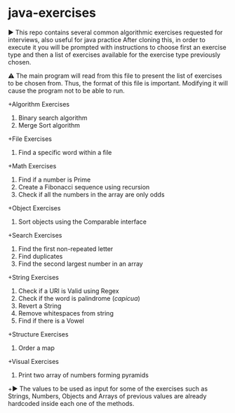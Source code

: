 # java-exercises
▶️ This repo contains several common algorithmic exercises requested for interviews, also useful for java practice
After cloning this, in order to execute it you will be prompted with instructions to choose first an exercise type and then a list of exercises available for the exercise type previously chosen.

⚠️ The main program will read from this file to present the list of exercises to be chosen from. Thus, the format of this file is important. Modifying it will cause the program not to be able to run.

+Algorithm Exercises
1. Binary search algorithm
2. Merge Sort algorithm

+File Exercises
1. Find a specific word within a file

+Math Exercises
1. Find if a number is Prime
2. Create a Fibonacci sequence using recursion
3. Check if all the numbers in the array are only odds

+Object Exercises
1. Sort objects using the Comparable interface

+Search Exercises
1. Find the first non-repeated letter
2. Find duplicates
3. Find the second largest number in an array

+String Exercises
1. Check if a URl is Valid using Regex 
2. Check if the word is palindrome (_capicua_)
3. Revert a String 
4. Remove whitespaces from string 
5. Find if there is a Vowel

+Structure Exercises
1. Order a map

+Visual Exercises
1. Print two array of numbers forming pyramids


+▶️ The values to be used as input for some of the exercises such as Strings, Numbers, Objects and Arrays of previous values are already hardcoded inside each one of the methods.

